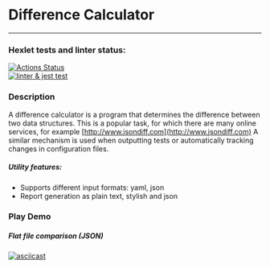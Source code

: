 # Difference Calculator
---
### Hexlet tests and linter status:
[![Actions 
Status](https://github.com/AlexeyChi/frontend-project-46/workflows/hexlet-check/badge.svg)](https://github.com/AlexeyChi/frontend-project-46/actions)  
[![linter & jest 
test](https://github.com/AlexeyChi/frontend-project-46/actions/workflows/jest.yml/badge.svg)](https://github.com/AlexeyChi/frontend-project-46/actions/workflows/jest.yml)

### Description
A difference calculator is a program that determines the difference between two data structures. This is a popular task, for which there are many 
online services, for example [http://www.jsondiff.com](http://www.jsondiff.com) A similar mechanism is used when outputting tests or 
automatically tracking changes in 
configuration files.

##### Utility features:
 - Supports different input formats: yaml, json
 - Report generation as plain text, stylish and json

### Play Demo

##### _Flat file comparison (JSON)_
[![asciicast](https://asciinema.org/a/NuFvJNfCpknKd11TJiIxOpBPx.svg)](https://asciinema.org/a/NuFvJNfCpknKd11TJiIxOpBPx)

